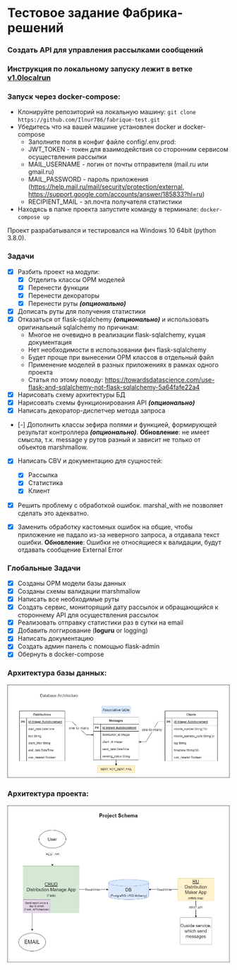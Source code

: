 # Тестовое задание Фабрика-решений
### Создать API для управления рассылками сообщений

### Инструкция по локальному запуску лежит в ветке [v1.0localrun](https://github.com/Ilnur786/fabrique-test/tree/v1.0localrun)

### Запуск через docker-compose:
* Клонируйте репозиторий на локальную машину: `git clone https://github.com/Ilnur786/fabrique-test.git`
* Убедитесь что на вашей машине установлен docker и docker-compose
  * Заполните поля в конфиг файле config/.env.prod:
  * JWT_TOKEN - токен для взаимодействия со сторонним сервисом осуществления рассылки
  * MAIL_USERNAME - логин от почты отправителя (mail.ru или gmail.ru)
  * MAIL_PASSWORD - пароль приложения (https://help.mail.ru/mail/security/protection/external, https://support.google.com/accounts/answer/185833?hl=ru)
  * RECIPIENT_MAIL - эл.почта получателя статистики
* Находясь в папке проекта запустите команду в терминале: `docker-compose up`

Проект разрабатывался и тестировался на Windows 10 64bit (python 3.8.0).

### Задачи
- [x] Разбить проект на модули:
  - [x] Отделить классы ОРМ моделей
  - [x] Перенести функции 
  - [x] Перенести декораторы
  - [x] Перенести руты _**(опционально)**_
- [x] Дописать руты для получения статистики
- [x] Отказаться от flask-sqlalchemy _**(опционально)**_ и использовать оригинальный sqlalchemy по причинам:
  - Многое не очевидно в реализации flask-sqlalchemy, куцая документация
  - Нет необходимости в использовании фич flask-sqlalchemy
  - Будет проще при вынесении ОРМ классов в отдельный файл
  - Применение моделей в разных приложениях в рамках одного проекта
  - Статья по этому поводу: https://towardsdatascience.com/use-flask-and-sqlalchemy-not-flask-sqlalchemy-5a64fafe22a4
- [x] Нарисовать схему архитектуры БД
- [x] Нарисовать схемы функционирования API _**(опционально)**_ 
- [x] Написать декоратор-диспетчер метода запроса
- [-] Дополнить классы зефира полями и функцией, формирующей результат контроллера _**(опционально)**_. 
**Обновление**: не имеет смысла, т.к. message у рутов разный и зависит не только от объектов marshmallow.
- [x] Написать CBV и документацию для сущностей:
  - [x] Рассылка
  - [x] Статистика
  - [x] Клиент
- [x] Решить проблему с обработкой ошибок. marshal_with не позволяет сделать это адекватно.
- [x] Заменить обработку кастомных ошибок на общие, чтобы приложение не падало из-за неверного запроса, 
а отдавала текст ошибки. **Обновление**: Ошибки не относящиеся к валидации, будут отдавать сообщение External Error


### Глобальные Задачи
- [x] Созданы ОРМ модели базы данных
- [x] Созданы схемы валидации marshmallow
- [x] Написать все необходимые руты 
- [x] Создать сервис, мониторящий дату рассылок и обращающийся к стороннему API для осуществления рассылок
- [x] Реализовать отправку статистики раз в сутки на email
- [x] Добавить логгирование (**loguru** or logging)
- [x] Написать документацию
- [x] Создать админ панель c помощью flask-admin
- [x] Обернуть в docker-compose

### Архитектура базы данных:

![plot](assets/fabrique-database-schema.png)

### Архитектура проекта:

![plot](assets/fabrique-project-schema.png)
